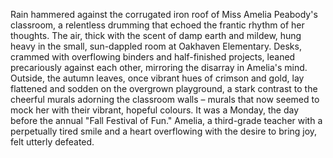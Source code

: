 Rain hammered against the corrugated iron roof of Miss Amelia Peabody's classroom, a relentless drumming that echoed the frantic rhythm of her thoughts.  The air, thick with the scent of damp earth and mildew, hung heavy in the small, sun-dappled room at Oakhaven Elementary.  Desks, crammed with overflowing binders and half-finished projects, leaned precariously against each other, mirroring the disarray in Amelia's mind.  Outside, the autumn leaves, once vibrant hues of crimson and gold, lay flattened and sodden on the overgrown playground, a stark contrast to the cheerful murals adorning the classroom walls – murals that now seemed to mock her with their vibrant, hopeful colours. It was a Monday, the day before the annual "Fall Festival of Fun."  Amelia, a third-grade teacher with a perpetually tired smile and a heart overflowing with the desire to bring joy, felt utterly defeated.
